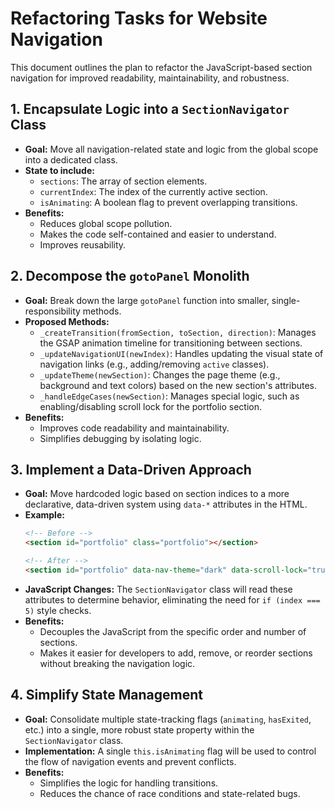 # Refactoring Tasks for Website Navigation

This document outlines the plan to refactor the JavaScript-based section navigation for improved readability, maintainability, and robustness.

## 1. Encapsulate Logic into a `SectionNavigator` Class

- **Goal:** Move all navigation-related state and logic from the global scope into a dedicated class.
- **State to include:**
  - `sections`: The array of section elements.
  - `currentIndex`: The index of the currently active section.
  - `isAnimating`: A boolean flag to prevent overlapping transitions.
- **Benefits:**
  - Reduces global scope pollution.
  - Makes the code self-contained and easier to understand.
  - Improves reusability.

## 2. Decompose the `gotoPanel` Monolith

- **Goal:** Break down the large `gotoPanel` function into smaller, single-responsibility methods.
- **Proposed Methods:**
  - `_createTransition(fromSection, toSection, direction)`: Manages the GSAP animation timeline for transitioning between sections.
  - `_updateNavigationUI(newIndex)`: Handles updating the visual state of navigation links (e.g., adding/removing `active` classes).
  - `_updateTheme(newSection)`: Changes the page theme (e.g., background and text colors) based on the new section's attributes.
  - `_handleEdgeCases(newSection)`: Manages special logic, such as enabling/disabling scroll lock for the portfolio section.
- **Benefits:**
  - Improves code readability and maintainability.
  - Simplifies debugging by isolating logic.

## 3. Implement a Data-Driven Approach

- **Goal:** Move hardcoded logic based on section indices to a more declarative, data-driven system using `data-*` attributes in the HTML.
- **Example:**
  ```html
  <!-- Before -->
  <section id="portfolio" class="portfolio"></section>

  <!-- After -->
  <section id="portfolio" data-nav-theme="dark" data-scroll-lock="true"></section>
  ```
- **JavaScript Changes:** The `SectionNavigator` class will read these attributes to determine behavior, eliminating the need for `if (index === 5)` style checks.
- **Benefits:**
  - Decouples the JavaScript from the specific order and number of sections.
  - Makes it easier for developers to add, remove, or reorder sections without breaking the navigation logic.

## 4. Simplify State Management

- **Goal:** Consolidate multiple state-tracking flags (`animating`, `hasExited`, etc.) into a single, more robust state property within the `SectionNavigator` class.
- **Implementation:** A single `this.isAnimating` flag will be used to control the flow of navigation events and prevent conflicts.
- **Benefits:**
  - Simplifies the logic for handling transitions.
  - Reduces the chance of race conditions and state-related bugs.
